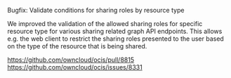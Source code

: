 Bugfix: Validate conditions for sharing roles by resource type

We improved the validation of the allowed sharing roles for specific resource type
for various sharing related graph API endpoints. This allows e.g. the web client to
restrict the sharing roles presented to the user based on the type of the resource
that is being shared.

https://github.com/owncloud/ocis/pull/8815
https://github.com/owncloud/ocis/issues/8331
